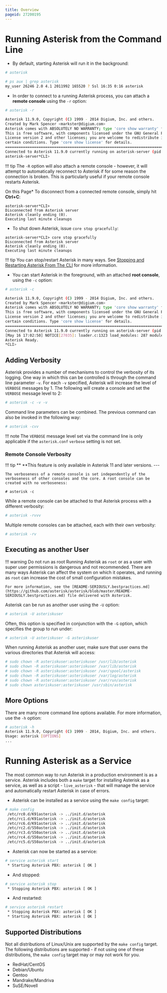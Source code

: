 ```yaml
---
title: Overview
pageid: 27200195
---
```


Running Asterisk from the Command Line
======================================

* By default, starting Asterisk will run it in the background:

```bash title=" " linenums="1"
# asterisk

# ps aux | grep asterisk
my_user 26246 2.0 4.1 2011992 165520 ? Ssl 16:35 0:16 asterisk

```
* In order to connect to a running Asterisk process, you can attach a **remote console** using the `-r` option:

```bash title=" " linenums="1"
# asterisk -r

Asterisk 11.9.0, Copyright (C) 1999 - 2014 Digium, Inc. and others.
Created by Mark Spencer <markster@digium.com>
Asterisk comes with ABSOLUTELY NO WARRANTY; type 'core show warranty' for details.
This is free software, with components licensed under the GNU General Public
License version 2 and other licenses; you are welcome to redistribute it under
certain conditions. Type 'core show license' for details.
=========================================================================
Connected to Asterisk 11.9.0 currently running on asterisk-server (pid = 26246)
asterisk-server*CLI> 

```

!!! tip 
    The `-R` option will also attach a remote console - however, it will attempt to automatically reconnect to Asterisk if for some reason the connection is broken. This is particularly useful if your remote console restarts Asterisk.

[//]: # (end-tip)

On this Page* To disconnect from a connected remote console, simply hit **Ctrl+C**:

```
asterisk-server*CLI> 
Disconnected from Asterisk server
Asterisk cleanly ending (0).
Executing last minute cleanups

```
* To shut down Asterisk, issue `core stop gracefully`:

```
asterisk-server*CLI> core stop gracefully
Disconnected from Asterisk server
Asterisk cleanly ending (0).
Executing last minute cleanups

```

!!! tip 
    You can stop/restart Asterisk in many ways. See [Stopping and Restarting Asterisk From The CLI](/Operation/Running-Asterisk/Stopping-and-Restarting-Asterisk-From-The-CLI) for more information.

[//]: # (end-tip)

* You can start Asterisk in the foreground, with an attached **root console**, using the `-c` option:

```bash title=" " linenums="1"
# asterisk -c

Asterisk 11.9.0, Copyright (C) 1999 - 2014 Digium, Inc. and others.
Created by Mark Spencer <markster@digium.com>
Asterisk comes with ABSOLUTELY NO WARRANTY; type 'core show warranty' for details.
This is free software, with components licensed under the GNU General Public
License version 2 and other licenses; you are welcome to redistribute it under
certain conditions. Type 'core show license' for details.
=========================================================================
Connected to Asterisk 11.9.0 currently running on asterisk-server (pid = 26246)
[May 16 17:02:50] NOTICE[27035]: loader.c:1323 load_modules: 287 modules will be loaded.
Asterisk Ready.
*CLI> 

```
Adding Verbosity
----------------

Asterisk provides a number of mechanisms to control the verbosity of its logging. One way in which this can be controlled is through the command line parameter `-v`. For each `-v` specified, Asterisk will increase the level of `VERBOSE` messages by 1. The following will create a console and set the `VERBOSE` message level to 2:

```bash title=" " linenums="1"
# asterisk -c -v -v

```

Command line parameters can be combined. The previous command can also be invoked in the following way:

```bash title=" " linenums="1"
# asterisk -cvv

```

!!! note 
    The `VERBOSE` message level set via the command line is only applicable if the `asterisk.conf` `verbose` setting is not set.

[//]: # (end-note)

### Remote Console Verbosity

!!! tip **  **This feature is only available in Asterisk 11 and later versions.
    ---

    The verboseness of a remote console is set independently of the verboseness of other consoles and the core. A root console can be created with no verboseness:
[//]: # (end-tip)

```
# asterisk -c

```

While a remote console can be attached to that Asterisk process with a different verbosity:

```bash title=" " linenums="1"
# asterisk -rvvv

```

Multiple remote consoles can be attached, each with their own verbosity:

```bash title=" " linenums="1"
# asterisk -rv

```

Executing as another User
-------------------------

!!! warning Do not run as root
    Running Asterisk as `root` or as a user with super user permissions is dangerous and not recommended. There are many ways Asterisk can affect the system on which it operates, and running as `root` can increase the cost of small configuration mistakes.

    For more information, see the [README-SERIOUSLY.bestpractices.md](https://github.com/asterisk/asterisk/blob/master/README-SERIOUSLY.bestpractices.md) file delivered with Asterisk.

[//]: # (end-warning)

Asterisk can be run as another user using the `-U` option:

```bash title=" " linenums="1"
# asterisk -U asteriskuser

```

Often, this option is specified in conjunction with the `-G` option, which specifies the group to run under:

```bash title=" " linenums="1"
# asterisk -U asteriskuser -G asteriskuser

```

When running Asterisk as another user, make sure that user owns the various directories that Asterisk will access:

```bash title=" " linenums="1"
# sudo chown -R asteriskuser:asteriskuser /usr/lib/asterisk
# sudo chown -R asteriskuser:asteriskuser /var/lib/asterisk
# sudo chown -R asteriskuser:asteriskuser /var/spool/asterisk
# sudo chown -R asteriskuser:asteriskuser /var/log/asterisk
# sudo chown -R asteriskuser:asteriskuser /var/run/asterisk
# sudo chown asteriskuser:asteriskuser /usr/sbin/asterisk

```

More Options
------------

There are many more command line options available. For more information, use the `-h` option:

```bash title=" " linenums="1"
# asterisk -h
Asterisk 11.9.0, Copyright (C) 1999 - 2014, Digium, Inc. and others.
Usage: asterisk [OPTIONS]
...

```

Running Asterisk as a Service
=============================

The most common way to run Asterisk in a production environment is as a service. Asterisk includes both a `make` target for installing Asterisk as a service, as well as a script - `live_asterisk` - that will manage the service and automatically restart Asterisk in case of errors.

* Asterisk can be installed as a service using the `make config` target:

```bash title=" " linenums="1"
# make config
 /etc/rc0.d/K91asterisk -> ../init.d/asterisk
 /etc/rc1.d/K91asterisk -> ../init.d/asterisk
 /etc/rc6.d/K91asterisk -> ../init.d/asterisk
 /etc/rc2.d/S50asterisk -> ../init.d/asterisk
 /etc/rc3.d/S50asterisk -> ../init.d/asterisk
 /etc/rc4.d/S50asterisk -> ../init.d/asterisk
 /etc/rc5.d/S50asterisk -> ../init.d/asterisk

```
* Asterisk can now be started as a service:

```bash title=" " linenums="1"
# service asterisk start
 * Starting Asterisk PBX: asterisk [ OK ] 

```
* And stopped:

```bash title=" " linenums="1"
# service asterisk stop
 * Stopping Asterisk PBX: asterisk [ OK ] 

```
* And restarted:

```bash title=" " linenums="1"
# service asterisk restart
 * Stopping Asterisk PBX: asterisk [ OK ] 
 * Starting Asterisk PBX: asterisk [ OK ]

```
Supported Distributions
-----------------------

Not all distributions of Linux/Unix are supported by the `make config` target. The following distributions are supported - if not using one of these distributions, the `make config` target may or may not work for you.

* RedHat/CentOS
* Debian/Ubuntu
* Gentoo
* Mandrake/Mandriva
* SuSE/Novell
